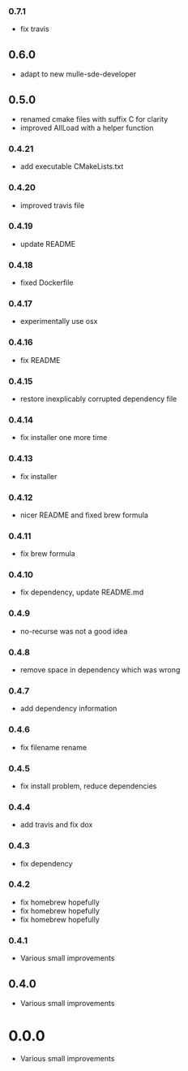 ### 0.7.1

* fix travis

## 0.6.0

* adapt to new mulle-sde-developer


## 0.5.0

* renamed cmake files with suffix C for clarity
* improved AllLoad with a helper function


### 0.4.21

* add executable CMakeLists.txt

### 0.4.20

* improved travis file

### 0.4.19

* update README

### 0.4.18

* fixed Dockerfile

### 0.4.17

* experimentally use osx

### 0.4.16

* fix README

### 0.4.15

* restore inexplicably corrupted dependency file

### 0.4.14

* fix installer one more time

### 0.4.13

* fix installer

### 0.4.12

* nicer README and fixed brew formula

### 0.4.11

* fix brew formula

### 0.4.10

* fix dependency, update README.md

### 0.4.9

* no-recurse was not a good idea

### 0.4.8

* remove space in dependency which was wrong

### 0.4.7

* add dependency information

### 0.4.6

* fix filename rename

### 0.4.5

* fix install problem, reduce dependencies

### 0.4.4

* add travis and fix dox

### 0.4.3

* fix dependency

### 0.4.2

* fix homebrew hopefully
* fix homebrew hopefully
* fix homebrew hopefully

### 0.4.1

* Various small improvements

## 0.4.0

* Various small improvements


# 0.0.0

* Various small improvements
